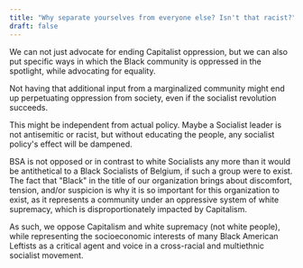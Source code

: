 ```yaml
---
title: "Why separate yourselves from everyone else? Isn't that racist?"
draft: false
---
```


We can not just advocate for ending Capitalist oppression, but we can also put specific ways in which the Black community is oppressed in the spotlight, while advocating for equality.  
  
Not having that additional input from a marginalized community might end up perpetuating oppression from society, even if the socialist revolution succeeds.  
  
This might be independent from actual policy. Maybe a Socialist leader is not antisemitic or racist, but without educating the people, any socialist policy's effect will be dampened.  
  
BSA is not opposed or in contrast to white Socialists any more than it would be antithetical to a Black Socialists of Belgium, if such a group were to exist. The fact that "Black" in the title of our organization brings about discomfort, tension, and/or suspicion is why it is so important for this organization to exist, as it represents a community under an oppressive system of white supremacy, which is disproportionately impacted by Capitalism.  
  
As such, we oppose Capitalism and white supremacy (not white people), while representing the socioeconomic interests of many Black American Leftists as a critical agent and voice in a cross-racial and multiethnic socialist movement.

